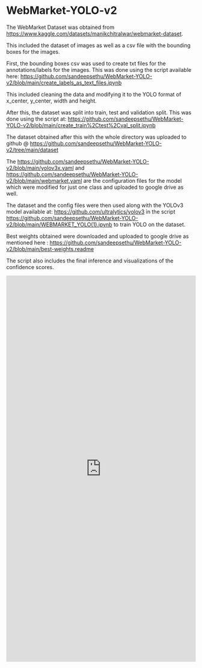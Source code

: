 # WebMarket-YOLO-v2

The WebMarket Dataset was obtained from  https://www.kaggle.com/datasets/manikchitralwar/webmarket-dataset.


This included the dataset of images as well as a csv file with the bounding boxes for the images.

First, the bounding boxes csv was used to create txt files for the annotations/labels for the images. This was done using the script available here:  https://github.com/sandeepsethu/WebMarket-YOLO-v2/blob/main/create_labels_as_text_files.ipynb


This included cleaning the data and modifying it to the YOLO format of x_center, y_center, width and height.

After this, the dataset was split into train, test and validation split. This was done using the script at: https://github.com/sandeepsethu/WebMarket-YOLO-v2/blob/main/create_train%2Ctest%2Cval_split.ipynb

The dataset obtained after this with the whole directory was uploaded to github @ https://github.com/sandeepsethu/WebMarket-YOLO-v2/tree/main/dataset

The https://github.com/sandeepsethu/WebMarket-YOLO-v2/blob/main/yolov3x.yaml and https://github.com/sandeepsethu/WebMarket-YOLO-v2/blob/main/webmarket.yaml are the configuration files for the model which were modified for just one class and uploaded to google drive as well.

The dataset and the config files were then used along with the YOLOv3 model available at: https://github.com/ultralytics/yolov3 in the script https://github.com/sandeepsethu/WebMarket-YOLO-v2/blob/main/WEBMARKET_YOLO(1).ipynb to train YOLO on the dataset.

Best weights obtained were downloaded and uploaded to google drive as mentioned here : https://github.com/sandeepsethu/WebMarket-YOLO-v2/blob/main/best-weights.readme

The script also includes the final inference and visualizations of the confidence scores.


<iframe src="https://wandb.ai/sandeepsethu/YOLOv3/reports/Training-Report--VmlldzoyMzU1NDY0" style="border:none;height:1024px;width:100%">
